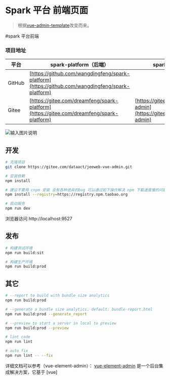 # Spark 平台 前端页面

> 根据[vue-admin-template](https://github.com/PanJiaChen/vue-admin-template/blob/master/README-zh.md)改变而来。

#spark 平台前端


### 项目地址
 平台  | spark-platform（后端）|spark-admin（前端）
---|---|---
GitHub | [https://github.com/wangdingfeng/spark-platform](https://github.com/wangdingfeng/spark-platform)|[]()
Gitee  | [https://gitee.com/dreamfeng/spark-platform](https://gitee.com/dreamfeng/spark-platform)|[https://gitee.com/dreamfeng/spark-admin](https://gitee.com/dreamfeng/spark-admin)

![输入图片说明](https://images.gitee.com/uploads/images/2020/0322/161129_9b6c5726_1890906.png "屏幕截图.png")

## 开发

```bash
# 克隆项目
git clone https://gitee.com/dataact/jeeweb-vue-admin.git

# 安装依赖
npm install

# 建议不要用 cnpm 安装 会有各种诡异的bug 可以通过如下操作解决 npm 下载速度慢的问题
npm install --registry=https://registry.npm.taobao.org

# 启动服务
npm run dev
```

浏览器访问 http://localhost:9527

## 发布

```bash
# 构建测试环境
npm run build:sit

# 构建生产环境
npm run build:prod
```

## 其它

```bash
# --report to build with bundle size analytics
npm run build:prod

# --generate a bundle size analytics. default: bundle-report.html
npm run build:prod --generate_report

# --preview to start a server in local to preview
npm run build:prod --preview

# lint code
npm run lint

# auto fix
npm run lint -- --fix
```

详细文档可以参考（vue-element-admin）：
[vue-element-admin](http://panjiachen.github.io/vue-element-admin) 是一个后台集成解决方案，它基于 [vue]